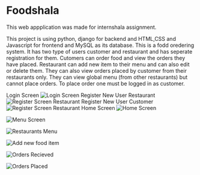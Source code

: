 # Foodshala

This web appplication was made for internshala  assignment.

This project is using python, django for backend and HTML,CSS and Javascript for frontend and MySQL as its database.
This is a fodd oredering system.
It has two type of users customer and restaurant and has seperate registration for them.
Cutomers can order food and view the orders they have placed.
Restaurant can add new item to their menu and can also edit or delete them. They can also view orders placed by customer from their restaurants only. They can view global menu (from other restaurants) but cannot place orders.
To place order one must be logged in as customer.

Login Screen
![Login Screen](https://github.com/MayankTola/foodshala/blob/master/screenshots/Login%20Screen.PNG)
Register New User Restaurant
![Register Screen Restaurant](https://github.com/MayankTola/foodshala/blob/master/screenshots/Restaurant%20Registration.PNG)
Register New User Customer
![Register Screen Restaurant](https://github.com/MayankTola/foodshala/blob/master/screenshots/Customer%20Registration.PNG)
Home Screen
![Home Screen](https://github.com/MayankTola/foodshala/blob/master/screenshots/Home.PNG)

![Menu Screen](https://github.com/MayankTola/foodshala/blob/master/screenshots/Menu.PNG)

![Restaurants Menu](https://github.com/MayankTola/foodshala/blob/master/screenshots/Restaurants%20Menu%20View.PNG)

![Add new food item](https://github.com/MayankTola/foodshala/blob/master/screenshots/Add%20menu%20item.PNG)

![Orders Recieved](https://github.com/MayankTola/foodshala/blob/master/screenshots/Restaurant%20Orders%20Recieved.PNG)

![Orders Placed](https://github.com/MayankTola/foodshala/blob/master/screenshots/Customer%20Order%20Placed.PNG)
